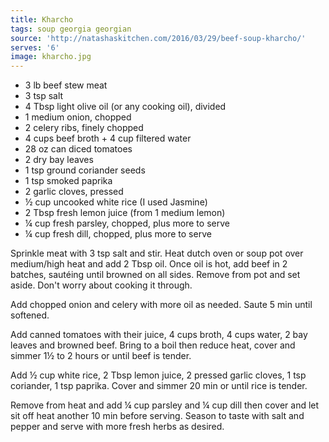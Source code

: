 ```yaml
---
title: Kharcho
tags: soup georgia georgian
source: 'http://natashaskitchen.com/2016/03/29/beef-soup-kharcho/'
serves: '6'
image: kharcho.jpg
---
```


- 3 lb beef stew meat
- 3 tsp salt
- 4 Tbsp light olive oil (or any cooking oil), divided
- 1 medium onion, chopped
- 2 celery ribs, finely chopped
- 4 cups beef broth + 4 cup filtered water
- 28 oz can diced tomatoes
- 2 dry bay leaves
- 1 tsp ground coriander seeds
- 1 tsp smoked paprika
- 2 garlic cloves, pressed
- ½ cup uncooked white rice (I used Jasmine)
- 2 Tbsp fresh lemon juice (from 1 medium lemon)
- ¼ cup fresh parsley, chopped, plus more to serve
- ¼ cup fresh dill, chopped, plus more to serve

Sprinkle meat with 3 tsp salt and stir. Heat dutch oven or soup pot over medium/high heat and add 2 Tbsp oil. Once oil is hot, add beef in 2 batches, sautéing until browned on all sides. Remove from pot and set aside. Don't worry about cooking it through.

Add chopped onion and celery with more oil as needed. Saute 5 min until softened.

Add canned tomatoes with their juice, 4 cups broth, 4 cups water, 2 bay leaves and browned beef. Bring to a boil then reduce heat, cover and simmer 1½ to 2 hours or until beef is tender.

Add ½ cup white rice, 2 Tbsp lemon juice, 2 pressed garlic cloves, 1 tsp coriander, 1 tsp paprika. Cover and simmer 20 min or until rice is tender.

Remove from heat and add ¼ cup parsley and ¼ cup dill then cover and let sit off heat another 10 min before serving. Season to taste with salt and pepper and serve with more fresh herbs as desired.
